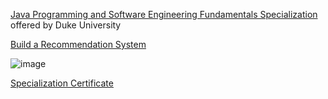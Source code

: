 [Java Programming and Software Engineering Fundamentals Specialization](https://www.coursera.org/specializations/java-programming) offered by Duke University

[Build a Recommendation System](https://www.coursera.org/learn/java-programming-recommender#recommendations)

![image](https://github.com/benny-sun/coursera-java-programming/assets/22260295/8b8dabcb-8565-4b88-83dd-997ced365c59)

[Specialization Certificate](https://www.coursera.org/account/accomplishments/specialization/7ZG5VUS3X3T7)
